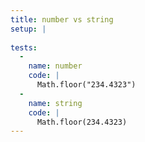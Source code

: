 ```yaml
---
title: number vs string
setup: |
  
tests:
  -
    name: number
    code: |
      Math.floor("234.4323")
  -
    name: string
    code: |
      Math.floor(234.4323)
---
```


